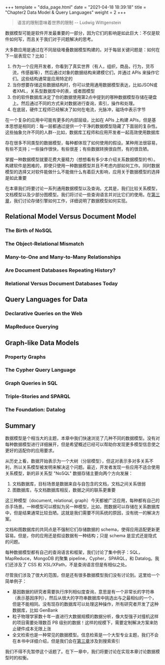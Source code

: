 +++
template = "ddia_page.html"
date = "2021-04-18 18:39:18"
title = "Chapter2 Data Model & Query Languages"
weight = 2
+++

> 语言的限制意味着世界的限制 -- Ludwig Wittgenstein

数据模型可能是软件开发最重要的一部分，因为它们的影响是如此巨大：不仅是软件如何写，而且关于我们对于问题解决的思考。

大多数应用是通过在不同层级堆叠数据模型构建的。对于每层关键问题是：如何在下一层表现它？比如：

1. 作为一个应用开发者，你看到了真实世界（有人，组织，商品，行为，货币流，传感器等），然后通过对象的数据结构来建模它们，并通过 APIs 来操作它们。这些结构通常是应用特定的
2. 当你想要存储这些数据结构时，你可以使用通用数据模型表达，比如JSON或者XML，关系型数据库中的表，或者图模型
3. 你的软件数据库决定了你的数据使用第2点中提到的哪种数据模型存储在硬盘上。然后通过不同的方式来对数据进行查询，索引，操作和处理。
4. 在底层，硬件工程师已经解决了如何在电流，光脉冲，磁场中表示字节

在一个复杂的应用中可能有更多的内部层级，比如在 APIs 上构建 APIs，但是基本思想是相同的：每一层都通过提供一个干净的数据模型隐藏了下面层的复杂性。这些抽象允许不同的人群--比如，数据库工程师和应用开发者一起高效使用数据库

存在很多不同类型的数据模型，每种都体现了如何使用的假设。某种用法很容易，有些不支持；一些操作很快，有些很差；有些数据转换很自然，有的很丑陋。

掌握一种数据模型就要花费大量精力（想想看有多少本介绍关系数据模型的书）。构建软件是困难的，即使只使用一种数据模型并且不考虑内部如何工作。同时数据模型的选择又对软件能做什么不能做什么有着巨大影响，应用关于数据模型的选择是如此重要

在本章我们将要讨论一系列通用数据模型以及查询。尤其是，我们比较关系模型，文档模型以及少部分图模型。我们将讨论一些查询语言并对比它们的使用。在[第三章](../chapter3-storage-retrieval)，我们讨论存储引擎如何工作，详细说明了数据模型如何实现。

## Relational Model Versus Document Model

### The Birth of NoSQL

### The Object-Relational Mismatch

### Many-to-One and Many-to-Many Relationships

### Are Document Databases Repeating History?

### Relational Versus Document Databases Today

## Query Languages for Data

### Declarative Queries on the Web

### MapReduce Querying

## Graph-like Data Models

### Property Graphs

### The Cypher Query Language

### Graph Queries in SQL

### Triple-Stories and SPARQL

### The Foundation: Datalog

## Summary

数据模型是个相当大的主题，本章中我们快速浏览了几种不同的数据模型。没有对每种数据模型进行详细展开，但是希望概述已经可以帮助你发现更多模型信息使之更好的适配你的应用要求。

从历史上看，数据开始表示为一个大树（分层模型），但这对表示多对多关系不利，所以关系模型被发明来解决这个问题。最近，开发者发现一些应用不适合使用关系模型，新的非关系型 "NoSQL" 数据存储主要向两个方向发展：

1. 文档数据库，目标场景是数据来自与自包含的文档，文档之间关系很弱
2. 图数据库，与文档数据库相反，数据之间的联系更重要

这三种模型（document, relational, graph）今天都被广泛应用，每种都有自己的杀手场景。一种模型可以模拟为另一种模型，比如，图数据可以存储在关系数据库中，但是结果通常比较丑陋。这就是我们需要不同系统的原因，没有统一的解决方案。

文档和图数据库的共同点是不强制它们存储数据的 schema，使得应用适配更新更容易。但是，你的应用还是假设数据有一种结构；只是 schema 是显式还是隐式的问题。

每种数据模型都有自己的查询语言和框架，我们讨论了集中例子：SQL，MapReduce，MongoDB 的聚集 pipeline，Cypher，SPARQL，和 Datalog。我们还涉及了 CSS 和 XSL/XPath，不是查询语言但是有相似之处。

尽管我们涉及了很大的范围，但是还有很多数据模型我们没有讨论到。这里给一个简单例子：

- 基因数据的研究者需要执行序列相似度查询，意思是有一个非常长的字符串（表示基因序列），然后从很大的字符串数据库中挑选出与之最相似的一个，但是不能相同。没有现存的数据库可以处理这种操作，所有研究者开发了这种数据库，比如 GenBank
- 粒子物理学家数十年一直进行大数据规模的数据分析，像大型强子对撞机这样的项目需要处理数百 PB 级别的数据！这样的规模下，需要定制解决方案来防止硬件成本无限上涨
- 全文检索也是一种常见的数据模型。信息检索是一个大型专业主题，我们不会在本书中详细介绍，但是我们会在[第三章](../chapter3-storage-retrieval)涉及到搜索索引

我们不得不先暂停这个话题了。在下一章中，我们将要讨论在实现本章讨论数据模型时的权衡。

